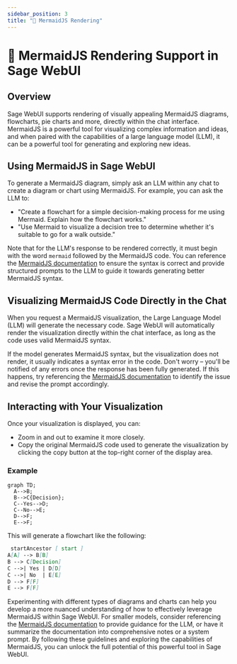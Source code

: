 ```yaml
---
sidebar_position: 3
title: "🌊 MermaidJS Rendering"
---
```


# 🌊 MermaidJS Rendering Support in Sage WebUI

## Overview

Sage WebUI supports rendering of visually appealing MermaidJS diagrams, flowcharts, pie charts and more, directly within the chat interface. MermaidJS is a powerful tool for visualizing complex information and ideas, and when paired with the capabilities of a large language model (LLM), it can be a powerful tool for generating and exploring new ideas.

## Using MermaidJS in Sage WebUI

To generate a MermaidJS diagram, simply ask an LLM within any chat to create a diagram or chart using MermaidJS. For example, you can ask the LLM to:

* "Create a flowchart for a simple decision-making process for me using Mermaid. Explain how the flowchart works."
* "Use Mermaid to visualize a decision tree to determine whether it's suitable to go for a walk outside."

Note that for the LLM's response to be rendered correctly, it must begin with the word `mermaid` followed by the MermaidJS code. You can reference the [MermaidJS documentation](https://mermaid.js.org/intro/) to ensure the syntax is correct and provide structured prompts to the LLM to guide it towards generating better MermaidJS syntax.

## Visualizing MermaidJS Code Directly in the Chat

When you request a MermaidJS visualization, the Large Language Model (LLM) will generate the necessary code. Sage WebUI will automatically render the visualization directly within the chat interface, as long as the code uses valid MermaidJS syntax.

If the model generates MermaidJS syntax, but the visualization does not render, it usually indicates a syntax error in the code. Don't worry – you'll be notified of any errors once the response has been fully generated. If this happens, try referencing the [MermaidJS documentation](https://mermaid.js.org/intro/) to identify the issue and revise the prompt accordingly.

## Interacting with Your Visualization

Once your visualization is displayed, you can:

* Zoom in and out to examine it more closely.
* Copy the original MermaidJS code used to generate the visualization by clicking the copy button at the top-right corner of the display area.

### Example

```mermaid
graph TD;
  A-->B;
  B-->C{Decision};
  C--Yes-->D;
  C--No-->E;
  D-->F;
  E-->F;
```

This will generate a flowchart like the following:

```markdown
 startAncestor [ start ]
A[A] --> B[B]
B --> C[Decision]
C -->| Yes | D[D]
C -->| No  | E[E]
D --> F[F]
E --> F[F]
```

Experimenting with different types of diagrams and charts can help you develop a more nuanced understanding of how to effectively leverage MermaidJS within Sage WebUI. For smaller models, consider referencing the [MermaidJS documentation](https://mermaid.js.org/intro/) to provide guidance for the LLM, or have it summarize the documentation into comprehensive notes or a system prompt. By following these guidelines and exploring the capabilities of MermaidJS, you can unlock the full potential of this powerful tool in Sage WebUI.
